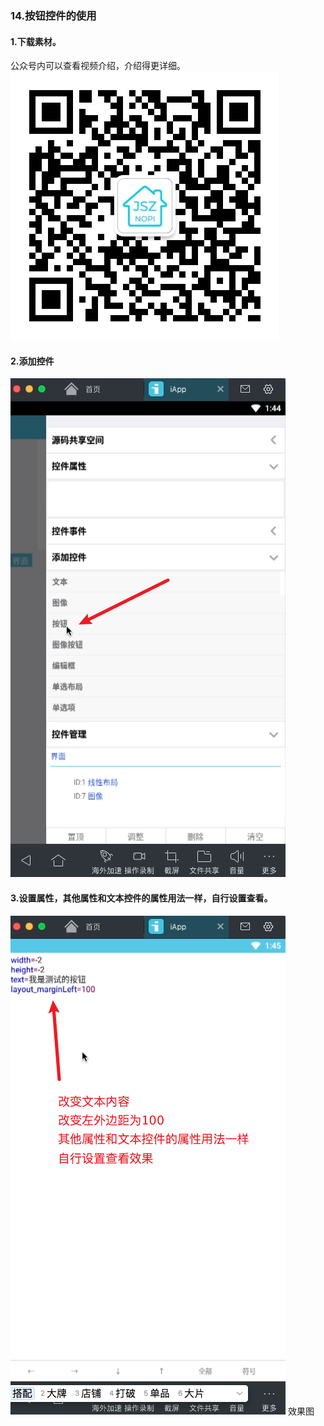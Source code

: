 ### 14.按钮控件的使用
#### 1.下载素材。
公众号内可以查看视频介绍，介绍得更详细。
![title](https://raw.githubusercontent.com/JSZNopi/JSZImage/master/gitnote/2019/10/30/WXCODE-1572446034519.jpeg)

#### 2.添加控件
![title](https://raw.githubusercontent.com/JSZNopi/JSZImage/master/gitnote/2019/11/21/1-1574339285671.png)

#### 3.设置属性，其他属性和文本控件的属性用法一样，自行设置查看。
![title](https://raw.githubusercontent.com/JSZNopi/JSZImage/master/gitnote/2019/11/21/2-1574339272027.png)
效果图
